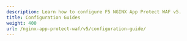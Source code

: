 ```yaml
---
description: Learn how to configure F5 NGINX App Protect WAF v5.
title: Configuration Guides
weight: 400
url: /nginx-app-protect-waf/v5/configuration-guide/
---
```

